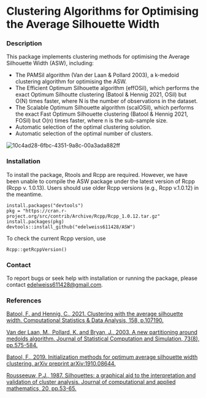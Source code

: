 # Clustering Algorithms for Optimising the Average Silhouette Width

### Description
This package implements clustering methods for optimising the Average Silhouette Width (ASW), including:
- The PAMSil algorithm (Van der Laan & Pollard 2003), a k-medoid clustering algorithm for optimising the ASW.
- The Efficient Optimum Silhouette algorithm (effOSil), which performs the exact Optimum Silhoutte clustering (Batool & Hennig 2021, OSil) but O(N) times faster, where N is the number of observations in the dataset.
- The Scalable Optimum Silhouette algorithm (scalOSil), which performs the exact Fast Optimum Silhouette clustering (Batool & Hennig 2021, FOSil) but O(n) times faster, where n is the sub-sample size.
- Automatic selection of the optimal clustering solution.
- Automatic selection of the optimal number of clusters.

![10c4ad28-6fbc-4351-9a8c-00a3ada882ff](https://github.com/user-attachments/assets/0e3b6ecb-1d0d-4793-ab2e-8ef53c5708ae)

### Installation

To install the package, Rtools and Rcpp are required. However, we have been unable to compile the ASW package under the latest version of Rcpp (Rcpp v. 1.0.13). Users should use older Rcpp versions (e.g., Rcpp v.1.0.12) in the meantime.

```
install.packages("devtools")
pkg = "https://cran.r-project.org/src/contrib/Archive/Rcpp/Rcpp_1.0.12.tar.gz"
install.packages(pkg)
devtools::install_github("edelweiss611428/ASW")
```
To check the current Rcpp version, use
```
Rcpp::getRcppVersion()
```

### Contact

To report bugs or seek help with installation or running the package, please contact edelweiss611428@gmail.com.

### References

[Batool, F. and Hennig, C., 2021. Clustering with the average silhouette width. Computational Statistics & Data Analysis, 158, p.107190.](https://www.sciencedirect.com/science/article/abs/pii/S0167947321000244)

[Van der Laan, M., Pollard, K. and Bryan, J., 2003. A new partitioning around medoids algorithm. Journal of Statistical Computation and Simulation, 73(8), pp.575-584.](https://www.tandfonline.com/doi/abs/10.1080/0094965031000136012)

[Batool, F., 2019. Initialization methods for optimum average silhouette width clustering. arXiv preprint arXiv:1910.08644.](https://arxiv.org/abs/1910.08644)

[Rousseeuw, P.J., 1987. Silhouettes: a graphical aid to the interpretation and validation of cluster analysis. Journal of computational and applied mathematics, 20, pp.53-65.](https://www.sciencedirect.com/science/article/pii/0377042787901257)

